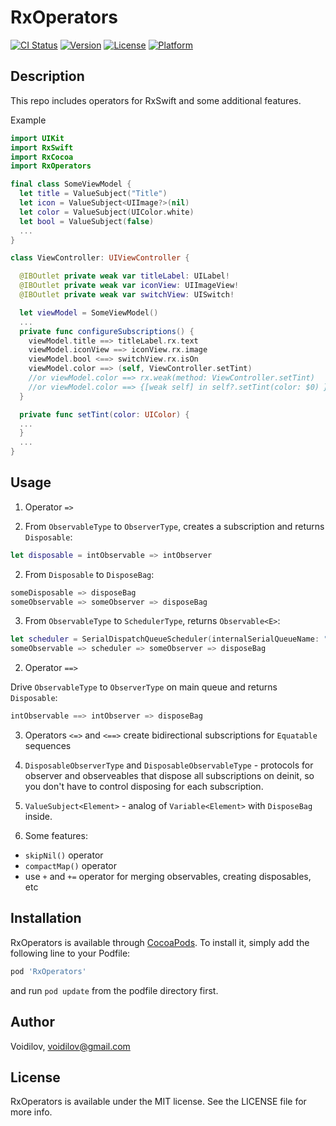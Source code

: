 # RxOperators
[![CI Status](https://img.shields.io/travis/Voidilov/RxOperators.svg?style=flat)](https://travis-ci.org/Voidilov/RxOperators)
[![Version](https://img.shields.io/cocoapods/v/RxOperators.svg?style=flat)](https://cocoapods.org/pods/RxOperators)
[![License](https://img.shields.io/cocoapods/l/RxOperators.svg?style=flat)](https://cocoapods.org/pods/RxOperators)
[![Platform](https://img.shields.io/cocoapods/p/RxOperators.svg?style=flat)](https://cocoapods.org/pods/RxOperators)

## Description

This repo includes operators for RxSwift and some additional features.

Example

```swift
import UIKit
import RxSwift
import RxCocoa
import RxOperators

final class SomeViewModel {
  let title = ValueSubject("Title")
  let icon = ValueSubject<UIImage?>(nil)
  let color = ValueSubject(UIColor.white)
  let bool = ValueSubject(false)
  ...
} 

class ViewController: UIViewController {

  @IBOutlet private weak var titleLabel: UILabel!
  @IBOutlet private weak var iconView: UIImageView!
  @IBOutlet private weak var switchView: UISwitch!

  let viewModel = SomeViewModel()
  ...
  private func configureSubscriptions() {
    viewModel.title ==> titleLabel.rx.text
    viewModel.iconView ==> iconView.rx.image
    viewModel.bool <==> switchView.rx.isOn
    viewModel.color ==> (self, ViewController.setTint)
    //or viewModel.color ==> rx.weak(method: ViewController.setTint)
    //or viewModel.color ==> {[weak self] in self?.setTint(color: $0) }
  }

  private func setTint(color: UIColor) {
  ...
  } 
  ...
}
```

## Usage

1. Operator `=>` 

  1. From `ObservableType` to `ObserverType`, creates a subscription and returns `Disposable`:
  
  ```swift
  let disposable = intObservable => intObserver
  ```

  2. From `Disposable` to `DisposeBag`:
  
  ```swift
  someDisposable => disposeBag
  someObservable => someObserver => disposeBag
  ```
  
  3. From `ObservableType` to `SchedulerType`, returns `Observable<E>`:
  
  ```swift
  let scheduler = SerialDispatchQueueScheduler(internalSerialQueueName: "Scheduler")
  someObservable => scheduler => someObserver => disposeBag
  ```
  
2. Operator `==>`
  
Drive `ObservableType` to `ObserverType` on main queue and returns `Disposable`:
```swift
intObservable ==> intObserver => disposeBag
```

3. Operators `<=>` and `<==>` create bidirectional subscriptions for `Equatable` sequences

4. `DisposableObserverType` and `DisposableObservableType` - protocols for observer and observeables that dispose all subscriptions on deinit, so you don't have to control disposing for each subscription.

5. `ValueSubject<Element>` - analog of `Variable<Element>` with `DisposeBag` inside.

6. Some features:

- `skipNil()` operator
- `compactMap()` operator
- use `+` and `+=` operator for merging observables, creating disposables, etc

## Installation

RxOperators is available through [CocoaPods](https://cocoapods.org). To install
it, simply add the following line to your Podfile:
```ruby
pod 'RxOperators'
```
and run `pod update` from the podfile directory first.

## Author

Voidilov, voidilov@gmail.com

## License

RxOperators is available under the MIT license. See the LICENSE file for more info.
